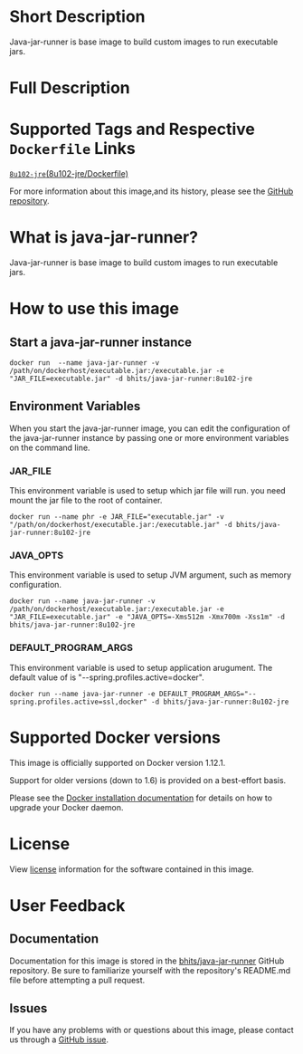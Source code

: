 # Short Description
Java-jar-runner is base image to build custom images to run executable jars.

# Full Description

# Supported Tags and Respective `Dockerfile` Links

[`8u102-jre`](https://github.com/bhits/java-jar-runner/blob/master/Dockerfile)[(8u102-jre/Dockerfile)](https://github.com/bhits/java-jar-runner/blob/master/Dockerfile)

For more information about this image,and its history, please see the [GitHub repository](https://github.com/bhits/java-jar-runner).

# What is java-jar-runner?

Java-jar-runner is base image to build custom images to run executable jars.

# How to use this image

## Start a java-jar-runner instance

`docker run  --name java-jar-runner -v /path/on/dockerhost/executable.jar:/executable.jar -e "JAR_FILE=executable.jar" -d bhits/java-jar-runner:8u102-jre`

## Environment Variables

When you start the java-jar-runner image, you can edit the configuration of the java-jar-runner instance by passing one or more environment variables on the command line. 

### JAR_FILE

This environment variable is used to setup which jar file will run. you need mount the jar file to the root of container.

`docker run --name phr -e JAR_FILE="executable.jar" -v "/path/on/dockerhost/executable.jar:/executable.jar" -d bhits/java-jar-runner:8u102-jre`

### JAVA_OPTS 

This environment variable is used to setup JVM argument, such as memory configuration.

`docker run --name java-jar-runner -v /path/on/dockerhost/executable.jar:/executable.jar -e "JAR_FILE=executable.jar" -e "JAVA_OPTS=-Xms512m -Xmx700m -Xss1m" -d bhits/java-jar-runner:8u102-jre`

### DEFAULT_PROGRAM_ARGS 

This environment variable is used to setup application arugument. The default value of is "--spring.profiles.active=docker".

`docker run --name java-jar-runner -e DEFAULT_PROGRAM_ARGS="--spring.profiles.active=ssl,docker" -d bhits/java-jar-runner:8u102-jre`

# Supported Docker versions

This image is officially supported on Docker version 1.12.1.

Support for older versions (down to 1.6) is provided on a best-effort basis.

Please see the [Docker installation documentation](https://docs.docker.com/engine/installation/) for details on how to upgrade your Docker daemon.

# License

View [license]() information for the software contained in this image.

# User Feedback

## Documentation 

Documentation for this image is stored in the [bhits/java-jar-runner](https://github.com/bhits/java-jar-runner) GitHub repository. Be sure to familiarize yourself with the repository's README.md file before attempting a pull request.

## Issues

If you have any problems with or questions about this image, please contact us through a [GitHub issue](https://github.com/bhits/java-jar-runner/issues).